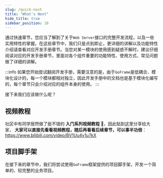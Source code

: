 ```yaml
---
slug: /quick-next
title: "What's Next"
hide_title: true
sidebar_position: 10
---
```


通过快速章节，您应当了解到了关于`Web Server`接口的完整开发流程，以及一些实用特性的掌握。在这些章节中，我们只是点到即止，更详细的讲解以及功能特性介绍请查看对应开发手册章节。当您对某一模块的使用感到疑惑不解时，建议仔细阅读对应的开发手册章节，里面对各个组件重要的功能特性、使用方式、常见问题做了详细的讲解。

:::info
如果您开始尝试翻阅开发手册，需要注意的是，由于`GoFrame`是低耦合、模块化设计的，每一个模块都相对独立，因此开发手册中的文档也是基于模块化编写的，每个章节只会介绍对应的组件本身的使用。
:::

接下来我们应该做什么呢？

## 视频教程

社区中有同学居然做了挺不错的 **入门系列视频教程** 💖，因此贴到这里分享给大家， **大家可以直接先看看视频教程，随后再看看后续章节，可以事半功倍**： 
https://www.bilibili.com/video/BV1Uu4y1u7kX


## 项目脚手架

在接下来的章节中，我们将尝试使用`GoFrame`框架提供的项目脚手架，开发一个简单的、较完整的业务项目。
